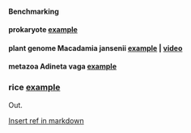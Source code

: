 #### Benchmarking 


#### prokaryote [example](https://f1000research.com/articles/8-2138)

#### plant genome Macadamia jansenii [example](https://www.biorxiv.org/content/10.1101/2020.03.16.992933v1)  | [video](https://youtu.be/FuyMgjROOIk?t=150)

#### metazoa Adineta vaga [example](https://www.biorxiv.org/content/10.1101/2020.03.16.993428v2.full.pdf)

###  rice [example](https://www.biorxiv.org/content/10.1101/2020.02.13.948489v1.full.pdf)


















Out.

[Insert ref in markdown](https://blog.sakuragawa.moe/adding-footnotes-to-github-flavored-markdown/)








